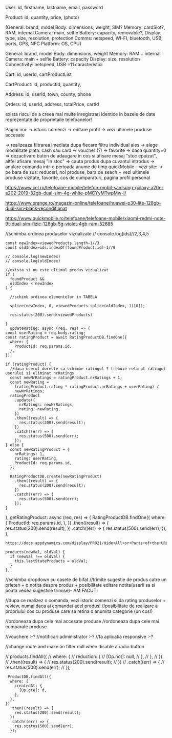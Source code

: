 User:
id, firstname, lastname, email, password

Product:
id, quantity, price, (photo)

(General: brand, model
Body: dimensions, weight, SIM?
Memory: cardSlot?, RAM, internal
Camera: main, selfie
Battery: capacity, removable?, 
Display: type, size, resolution, protection
Comms: netspeed, WI-FI, bluetooth, USB, ports, GPS, NFC
Platform: OS, CPU)

General: brand, model
Body: dimensions, weight
Memory: RAM + internal
Camera: main + selfie
Battery: capacity
Display: size, resolution
Connectivity: netspeed, USB
=11 caracteristici

Cart:
id, userId, cartProductList

CartProduct:
id, productId, quantity,

Address:
id, userId, town, county, phone

Orders:
id, userId, address, totalPrice, cartId

exista riscul de a creea mai multe inregistrari identice in bazele de date reprezentate de proprietaile telefoanelor!

Pagini noi:
-> istoric comenzi
-> editare profil
-> vezi ultimele produse accesate

-> realizeaza filtrarea imediata dupa fiecare filtru individual ales
-> alege modalitate plata: cash sau card 
-> voucher (?)
-> favorite
-> daca quantity=0 => dezactivare buton de adaugare in cos si afisare mesaj "stoc epuizat", altfel afisare mesaj "In stoc"
=> cauta produs dupa cuvantul introdus
-> anulare comanda intr-o perioada anume de timp
quickMobile - vezi site:
-> pe bara de sus: reduceri, noi produse, bara de seach + vezi ultimele produse vizitate, favorite, cos de cumparaturi, pagina profil personal



https://www.cel.ro/telefoane-mobile/telefon-mobil-samsung-galaxy-a20e-a202-2019-32gb-dual-sim-4g-white-pMCYyMTwpMw-l/

https://www.orange.ro/magazin-online/telefoane/huawei-p30-lite-128gb-dual-sim-black-reconditionat

https://www.quickmobile.ro/telefoane/telefoane-mobile/xiaomi-redmi-note-9t-dual-sim-fizic-128gb-5g-violet-4gb-ram-52685


//schimba ordinea produselor vizualizate
// console.log(ids)//2,3,4,5
    
    const newIndex=viewedProducts.length-1//3
    const oldIndex=ids.indexOf(foundProduct.id)-1//0

    // console.log(newIndex)
    // console.log(oldIndex)

    //exista si nu este ultimul produs vizualizat
    if (
      foundProduct &&
      oldIndex < newIndex
    ) {

      //schimb ordinea elementelor in TABELA 

      splice(newIndex, 0, viewedProducts.splice(oldIndex, 1)[0]);

      res.status(200).send(viewedProducts)

    } 
      updateRating: async (req, res) => {
    const userRating = req.body.rating;
    const ratingProduct = await RatingProductDB.findOne({
      where: {
        ProductId: req.params.id,
      },
    });

    if (ratingProduct) {
      //daca userul doreste sa schimbe ratingul ? trebuie retinut ratingul userului si eliminat nrRatings
      const newNrRatings = ratingProduct.nrRatings + 1;
      const newRating =
        (ratingProduct.rating * ratingProduct.nrRatings + userRating) /
        newNrRatings;
      ratingProduct
        .update({
          nrRatings: newNrRatings,
          rating: newRating,
        })
        .then((result) => {
          res.status(200).send(result);
        })
        .catch((err) => {
          res.status(500).send(err);
        });
    } else {
      const newRatingProduct = {
        nrRatings: 1,
        rating: userRating,
        ProductId: req.params.id,
      };

      RatingProductDB.create(newRatingProduct)
        .then((result) => {
          res.status(200).send(result);
        })
        .catch((err) => {
          res.status(500).send(err);
        });
    }
  },
   getRatingProduct: async (req, res) => {
    RatingProductDB.findOne({
      where: {
        ProductId: req.params.id,
      },
    })
      .then((result) => {
        res.status(200).send(result);
      })
      .catch((err) => {
        res.status(500).send(err);
      });
  },


    https://docs.appdynamics.com/display/PRO21/Hide+All+or+Parts+of+the+URL+Query+String

    products(newVal, oldVal) {
      if (newVal !== oldVal) {
        this.lastStateProducts = oldVal;
      }
    },

//schimba dropdown cu casete de bifat
//trimite sugestie de produs catre un prieten + o notita despre produs + posibilitate editare notita(userii sa si poata vedea sugestiile trimise)- AM FACUT!

//dupa ce realizez o comanda, vezi istoric comenzi si da rating produselor + review, numai daca ai comandat acel produs!
//posibilitate de realizare a propriului cos cu produse care sa retina o anumita categorie (un cos!)

//ordoneaza dupa cele mai accesate produse
//ordoneaza dupa cele mai cumparate produse

//vouchere :-?
//notificari administrator :-?
//fa aplicatia responsive :-?

//change route and make an filter null when disable a radio button


  <div class="q-pa-md" :key="item">
              <q-carousel animated v-model="slide" arrows navigation infinite>
                <q-carousel-slide
                  v-for="photo in item.photos.split(', ')"
                  :key="photo"
                  :name="item.photos.split(', ').indexOf(photo)"
                  v-bind:img-src="`../photos/${photo}`"
                />
              </q-carousel>
            </div>

  // products.findAll({
    //   where: {
    //     reduction: {
    //       [Op.not]: null,
    //     },
    //   },
    // })
    //   .then((result) => {
    //     res.status(200).send(result);
    //   })
    //   .catch((err) => {
    //     res.status(500).send(err);
    //   });


     ProductDB.findAll({
      where: {
        createdAt: {
          [Op.gte]: d,
        },
      },
    })
      .then((result) => {
        res.status(200).send(result);
      })
      .catch((err) => {
        res.status(500).send(err);
      });


      